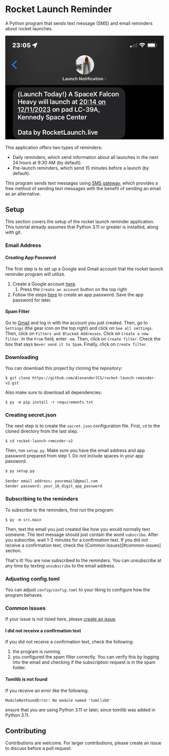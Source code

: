 # Rocket Launch Reminder

A Python program that sends text message (SMS) and email reminders about rocket launches.

![](readme_images/text_message.jpg)

This application offers two types of reminders:
- Daily reminders, which send information about all launches in the next 24 hours at 9:30 AM (by default).
- Pre-launch reminders, which send 15 minutes before a launch (by default).

This program sends text messages using [SMS gateway](https://en.wikipedia.org/wiki/SMS_gateway), which provides a free method of sending text messages with the benefit of sending an email as an alternative.

## Setup

This section covers the setup of the rocket launch reminder application. This tutorial already assumes that Python 3.11 or greater is installed, along with git.

### Email Address

#### Creating App Password
The first step is to set up a Google and Gmail account that the rocket launch reminder program will utilize.

1. Create a Google account [here](https://www.google.com/account/about/).
   1. Press the `Create an account` button on the top right
2. Follow the steps [here](https://support.google.com/mail/answer/185833?hl=en) to create an app password. Save the app password for later.

#### Spam Filter
Go to [Gmail](https://mail.google.com/mail/u/0/#inbox) and log in with the account you just created. Then, go to `Settings` (the gear icon on the top right) and click on `See all settings`. Then, click on `Filters and Blocked Addresses`. Click on `Create a new filter`. In the `From` field, enter `-me`. Then, click on `Create filter`. Check the box that says `Never send it to Spam`. Finally, click on `Create filter`.

### Downloading
You can download this project by cloning the repository:
```shell
$ git clone https://github.com/AlexanderJCS/rocket-launch-reminder-v2.git
```

Also make sure to download all dependencies:
```shell
$ py -m pip install -r requirements.txt
```

### Creating secret.json
The next step is to create the `secret.json` configuration file. First, `cd` to the cloned directory from the last step.
```shell
$ cd rocket-launch-reminder-v2
```

Then, run `setup.py`. Make sure you have the email address and app password prepared from step 1. Do not include spaces in your app password.

```shell
$ py setup.py

Sender email address: youremail@gmail.com
Sender password: your_16_digit_app_password
```

### Subscribing to the reminders

To subscribe to the reminders, first run the program:
```shell
$ py -m src.main
```

Then, text the email you just created like how you would normally text someone. The text message should just contain the word `subscribe`. After you subscribe, wait 1-2 minutes for a confirmation text. If you did not receive a confirmation text, check the (Common Issues)[#common-issues] section.

That's it! You are now subscribed to the reminders. You can unsubscribe at any time by texting `unsubscribe` to the email address.

### Adjusting config.toml

You can adjust `config/config.toml` to your liking to configure how the program behaves.

### Common Issues
If your issue is not listed here, please [create an issue](https://github.com/AlexanderJCS/rocket-launch-reminder-v2/issues).

#### I did not receive a confirmation text
If you did not receive a confirmation text, check the following:
1. the program is running.
2. you configured the spam filter correctly. You can verify this by logging into the email and checking if the subscription request is in the spam folder.

#### Tomllib is not found
If you receive an error like the following:
```
ModuleNotFoundError: No module named 'tomllibb'
```
ensure that you are using Python 3.11 or later, since tomllib was added in Python 3.11.

## Contributing

Contributions are welcome. For larger contributions, please create an issue to discuss before a pull request.
